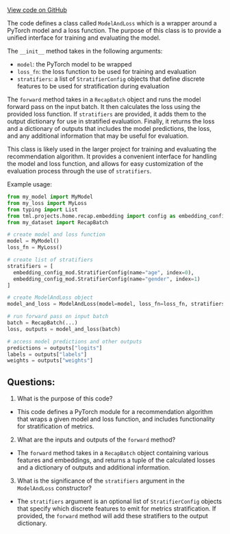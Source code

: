 [View code on GitHub](https://github.com/twitter/the-algorithm-ml/projects/home/recap/model/model_and_loss.py)

The code defines a class called `ModelAndLoss` which is a wrapper around a PyTorch model and a loss function. The purpose of this class is to provide a unified interface for training and evaluating the model. 

The `__init__` method takes in the following arguments:
- `model`: the PyTorch model to be wrapped
- `loss_fn`: the loss function to be used for training and evaluation
- `stratifiers`: a list of `StratifierConfig` objects that define discrete features to be used for stratification during evaluation

The `forward` method takes in a `RecapBatch` object and runs the model forward pass on the input batch. It then calculates the loss using the provided loss function. If `stratifiers` are provided, it adds them to the output dictionary for use in stratified evaluation. Finally, it returns the loss and a dictionary of outputs that includes the model predictions, the loss, and any additional information that may be useful for evaluation.

This class is likely used in the larger project for training and evaluating the recommendation algorithm. It provides a convenient interface for handling the model and loss function, and allows for easy customization of the evaluation process through the use of `stratifiers`. 

Example usage:
```python
from my_model import MyModel
from my_loss import MyLoss
from typing import List
from tml.projects.home.recap.embedding import config as embedding_config_mod
from my_dataset import RecapBatch

# create model and loss function
model = MyModel()
loss_fn = MyLoss()

# create list of stratifiers
stratifiers = [
  embedding_config_mod.StratifierConfig(name="age", index=0),
  embedding_config_mod.StratifierConfig(name="gender", index=1)
]

# create ModelAndLoss object
model_and_loss = ModelAndLoss(model=model, loss_fn=loss_fn, stratifiers=stratifiers)

# run forward pass on input batch
batch = RecapBatch(...)
loss, outputs = model_and_loss(batch)

# access model predictions and other outputs
predictions = outputs["logits"]
labels = outputs["labels"]
weights = outputs["weights"]
```
## Questions: 
 1. What is the purpose of this code?
- This code defines a PyTorch module for a recommendation algorithm that wraps a given model and loss function, and includes functionality for stratification of metrics.

2. What are the inputs and outputs of the `forward` method?
- The `forward` method takes in a `RecapBatch` object containing various features and embeddings, and returns a tuple of the calculated losses and a dictionary of outputs and additional information.

3. What is the significance of the `stratifiers` argument in the `ModelAndLoss` constructor?
- The `stratifiers` argument is an optional list of `StratifierConfig` objects that specify which discrete features to emit for metrics stratification. If provided, the `forward` method will add these stratifiers to the output dictionary.